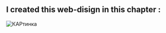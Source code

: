 ## I created this web-disign in this chapter :
![КАРтинка](https://user-images.githubusercontent.com/59352861/151507668-10a346ab-4793-4eac-aca2-b2af92b8007b.JPG)
